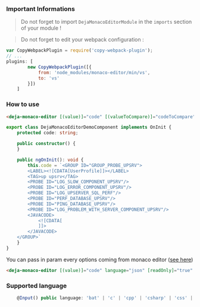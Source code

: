 ### Important Informations
> Do not forget to import `DejaMonacoEditorModule` in the `imports` section of your module !

> Do not forget to edit your webpack configuration :

```javascript
var CopyWebpackPlugin = require('copy-webpack-plugin');
// ...
plugins: [
        new CopyWebpackPlugin([{
            from: 'node_modules/monaco-editor/min/vs',
            to: 'vs'
        }])
    ]
```

### How to use
```html
<deja-monaco-editor [(value)]="code" [(valueToCompare)]="codeToCompare" language="xml"></deja-monaco-editor>
```

```typescript
export class DejaMonacoEditorDemoComponent implements OnInit {
    protected code: string;

    public constructor() {
    }

    public ngOnInit(): void {
		this.code = `<GROUP ID="GROUP_PROBE_UPSRV">
        <LABEL><![CDATA[UserProfile]]></LABEL>
        <TAG>up upsrv</TAG>
        <PROBE ID="LOG_SLOW_COMPONENT_UPSRV"/>
        <PROBE ID="LOG_ERROR_COMPONENT_UPSRV"/>
        <PROBE ID="LOG_UPSERVER_SQL_PERF"/>
        <PROBE ID="PERF_DATABASE_UPSRV"/>
        <PROBE ID="PING_DATABASE_UPSRV"/>
        <PROBE ID="LOG_PROBLEM_WITH_SERVER_COMPONENT_UPSRV"/>
        <JAVACODE>
            <![CDATA[
			]]>
        </JAVACODE>
    </GROUP>`
    }
}
```

You can pass in param every options coming from monaco editor ([see here](https://microsoft.github.io/monaco-editor/api/interfaces/monaco.editor.ieditoroptions.html#readonly))
```html
<deja-monaco-editor [(value)]="code" language="json" [readOnly]="true" [automaticLayout]="true"></deja-monaco-editor>
```

### Supported language
```typescript
    @Input() public language: 'bat' | 'c' | 'cpp' | 'csharp' | 'css' | 'dockerfile' | 'fsharp' | 'go' | 'graphql' | 'handlebars' | 'html' | 'ini' | 'jade' | 'javascript' | 'json' | 'less' | 'lua' | 'markdown' | 'objective-c' | 'php' | 'csharp' | 'plaintext' | 'postiats' | 'powershell' | 'python' | 'r' | 'razor' | 'ruby' | 'scss' | 'sql' | 'swift' | 'typescript' | 'vb' | 'xml' | 'yaml';
```
